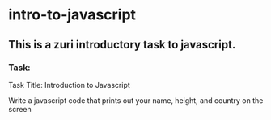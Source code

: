 # intro-to-javascript

## This is a zuri introductory task to javascript.

### Task: 
Task Title: Introduction to Javascript

Write a javascript code that prints out your name, height, and country on the screen
